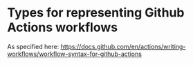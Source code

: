 # Types for representing Github Actions workflows

As specified here:
https://docs.github.com/en/actions/writing-workflows/workflow-syntax-for-github-actions
